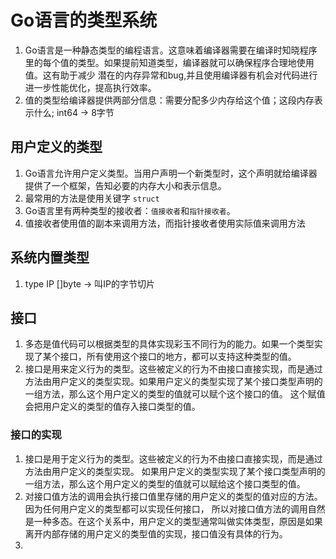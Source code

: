 # Go语言的类型系统
1. Go语言是一种静态类型的编程语言。这意味着编译器需要在编译时知晓程序里的每个值的类型。如果提前知道类型，编译器就可以确保程序合理地使用值。这有助于减少
潜在的内存异常和bug,并且使用编译器有机会对代码进行进一步性能优化，提高执行效率。
2. 值的类型给编译器提供两部分信息：需要分配多少内存给这个值；这段内存表示什么; int64 -> 8字节

## 用户定义的类型
1. Go语言允许用户定义类型。当用户声明一个新类型时，这个声明就给编译器提供了一个框架，告知必要的内存大小和表示信息。
2. 最常用的方法是使用关键字 `struct`
3. Go语言里有两种类型的接收者：`值接收者`和`指针接收者`。
4. 值接收者使用值的副本来调用方法，而指针接收者使用实际值来调用方法

## 系统内置类型
1. type IP []byte -> 叫IP的字节切片

## 接口
1. 多态是值代码可以根据类型的具体实现彩玉不同行为的能力。如果一个类型实现了某个接口，所有使用这个接口的地方，都可以支持这种类型的值。
2. 接口是用来定义行为的类型。这些被定义的行为不由接口直接实现，而是通过方法由用户定义的类型实现。如果用户定义的类型实现了某个接口类型声明的一组方法，那么这个用户定义的类型的值就可以赋个这个接口的值。
这个赋值会把用户定义的类型的值存入接口类型的值。


### 接口的实现
1. 接口是用于定义行为的类型。这些被定义的行为不由接口直接实现，而是通过方法由用户定义的类型实现。
如果用户定义的类型实现了某个接口类型声明的一组方法，那么这个用户定义的类型的值就可以赋给这个接口类型的值。
2. 对接口值方法的调用会执行接口值里存储的用户定义的类型的值对应的方法。因为任何用户定义的类型都可以实现任何接口，
所以对接口值方法的调用自然是一种多态。在这个关系中，用户定义的类型通常叫做实体类型，原因是如果离开内部存储的用户定义的类型值的实现，接口值没有具体的行为。
3. 